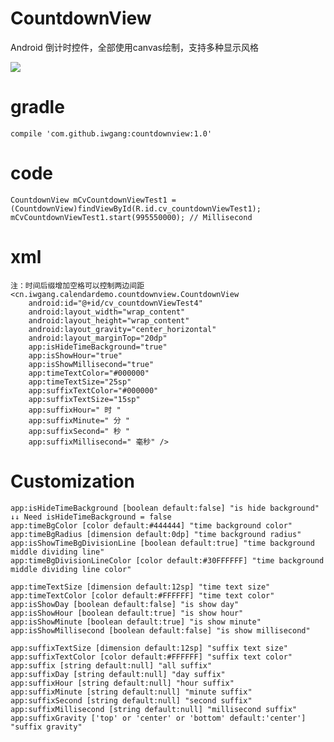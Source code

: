 # CountdownView
Android 倒计时控件，全部使用canvas绘制，支持多种显示风格

![](https://raw.githubusercontent.com/iwgang/CountdownView/master/screenshot/s1.gif)  

# gradle
    compile 'com.github.iwgang:countdownview:1.0'

# code
    CountdownView mCvCountdownViewTest1 = (CountdownView)findViewById(R.id.cv_countdownViewTest1);
    mCvCountdownViewTest1.start(995550000); // Millisecond

# xml
    注：时间后缀增加空格可以控制两边间距
    <cn.iwgang.calendardemo.countdownview.CountdownView
        android:id="@+id/cv_countdownViewTest4"
        android:layout_width="wrap_content"
        android:layout_height="wrap_content"
        android:layout_gravity="center_horizontal"
        android:layout_marginTop="20dp"
        app:isHideTimeBackground="true"
        app:isShowHour="true"
        app:isShowMillisecond="true"
        app:timeTextColor="#000000"
        app:timeTextSize="25sp"
        app:suffixTextColor="#000000"
        app:suffixTextSize="15sp"
        app:suffixHour=" 时 "
        app:suffixMinute=" 分 "
        app:suffixSecond=" 秒 "
        app:suffixMillisecond=" 毫秒" />
        
# Customization
    app:isHideTimeBackground [boolean default:false] "is hide background"
    ↓↓ Need isHideTimeBackground = false 
    app:timeBgColor [color default:#444444] "time background color"
    app:timeBgRadius [dimension default:0dp] "time background radius"
    app:isShowTimeBgDivisionLine [boolean default:true] "time background middle dividing line"
    app:timeBgDivisionLineColor [color default:#30FFFFFF] "time background middle dividing line color"
    
    app:timeTextSize [dimension default:12sp] "time text size"
    app:timeTextColor [color default:#FFFFFF] "time text color"
    app:isShowDay [boolean default:false] "is show day"
    app:isShowHour [boolean default:true] "is show hour"
    app:isShowMinute [boolean default:true] "is show minute"
    app:isShowMillisecond [boolean default:false] "is show millisecond"
    
    app:suffixTextSize [dimension default:12sp] "suffix text size"
    app:suffixTextColor [color default:#FFFFFF] "suffix text color"
    app:suffix [string default:null] "all suffix"
    app:suffixDay [string default:null] "day suffix"
    app:suffixHour [string default:null] "hour suffix"
    app:suffixMinute [string default:null] "minute suffix"
    app:suffixSecond [string default:null] "second suffix"
    app:suffixMillisecond [string default:null] "millisecond suffix"
    app:suffixGravity ['top' or 'center' or 'bottom' default:'center'] "suffix gravity"
